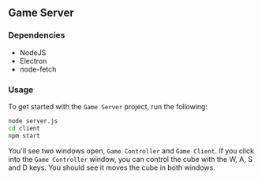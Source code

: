 ## Game Server

### Dependencies
- NodeJS
- Electron
- node-fetch

### Usage
To get started with the `Game Server` project, run the following:
```bash
node server.js
cd client
npm start
```

You'll see two windows open, `Game Controller` and `Game Client`.  If you click into the `Game Controller` window, you can control the cube with the W, A, S and D keys.  You should see it moves the cube in both windows.